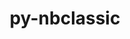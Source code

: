 ---
title: "py-nbclassic"
layout: cache
categories: [package, v0.21.0]
meta: {"versions": ["1.0.0"], "compilers": ["gcc@=11.1.0", "gcc@=11.4.0", "gcc@=9.4.0", "oneapi@=2023.2.0"], "oss": ["ubuntu20.04"], "platforms": ["linux"], "targets": ["neoverse_v1", "ppc64le", "x86_64_v3"], "stacks": ["data-vis-sdk", "e4s", "e4s-neoverse_v1", "e4s-oneapi", "e4s-power", "root"], "num_specs": 7, "num_specs_by_stack": {"e4s-neoverse_v1": 1, "root": 7, "e4s-power": 1, "data-vis-sdk": 1, "e4s": 2, "e4s-oneapi": 2}}
spec_details: [{"hash": "rytnazspws6lprboxbsvgrnh6zo3nkoh", "compiler": "gcc@=11.4.0", "versions": ["1.0.0"], "os": "ubuntu20.04", "platform": "linux", "target": "neoverse_v1", "variants": ["build_system=python_pip"], "stacks": ["e4s-neoverse_v1", "root"], "size": "-", "tarball": "https://binaries.spack.io/releases/v0.21.0/build_cache/linux-ubuntu20.04-neoverse_v1/gcc-11.4.0/py-nbclassic-1.0.0/linux-ubuntu20.04-neoverse_v1-gcc-11.4.0-py-nbclassic-1.0.0-rytnazspws6lprboxbsvgrnh6zo3nkoh.spack"}, {"hash": "lwjkbaj3pblzrfvrtekeklnjbqywjnkv", "compiler": "gcc@=9.4.0", "versions": ["1.0.0"], "os": "ubuntu20.04", "platform": "linux", "target": "ppc64le", "variants": ["build_system=python_pip"], "stacks": ["root", "e4s-power"], "size": "-", "tarball": "https://binaries.spack.io/releases/v0.21.0/build_cache/linux-ubuntu20.04-ppc64le/gcc-9.4.0/py-nbclassic-1.0.0/linux-ubuntu20.04-ppc64le-gcc-9.4.0-py-nbclassic-1.0.0-lwjkbaj3pblzrfvrtekeklnjbqywjnkv.spack"}, {"hash": "4a4xntb7k6qixvzux4jn5s3e753ql5ba", "compiler": "gcc@=11.1.0", "versions": ["1.0.0"], "os": "ubuntu20.04", "platform": "linux", "target": "x86_64_v3", "variants": ["build_system=python_pip"], "stacks": ["root", "data-vis-sdk"], "size": "-", "tarball": "https://binaries.spack.io/releases/v0.21.0/build_cache/linux-ubuntu20.04-x86_64_v3/gcc-11.1.0/py-nbclassic-1.0.0/linux-ubuntu20.04-x86_64_v3-gcc-11.1.0-py-nbclassic-1.0.0-4a4xntb7k6qixvzux4jn5s3e753ql5ba.spack"}, {"hash": "o5g7go57icgedykutwq3ccudvdrtsktk", "compiler": "gcc@=11.4.0", "versions": ["1.0.0"], "os": "ubuntu20.04", "platform": "linux", "target": "x86_64_v3", "variants": ["build_system=python_pip"], "stacks": ["e4s", "root"], "size": "-", "tarball": "https://binaries.spack.io/releases/v0.21.0/build_cache/linux-ubuntu20.04-x86_64_v3/gcc-11.4.0/py-nbclassic-1.0.0/linux-ubuntu20.04-x86_64_v3-gcc-11.4.0-py-nbclassic-1.0.0-o5g7go57icgedykutwq3ccudvdrtsktk.spack"}, {"hash": "ijazreooxh3ulh4z2if2s7xtza6v55an", "compiler": "gcc@=11.4.0", "versions": ["1.0.0"], "os": "ubuntu20.04", "platform": "linux", "target": "x86_64_v3", "variants": ["build_system=python_pip"], "stacks": ["e4s", "root"], "size": "-", "tarball": "https://binaries.spack.io/releases/v0.21.0/build_cache/linux-ubuntu20.04-x86_64_v3/gcc-11.4.0/py-nbclassic-1.0.0/linux-ubuntu20.04-x86_64_v3-gcc-11.4.0-py-nbclassic-1.0.0-ijazreooxh3ulh4z2if2s7xtza6v55an.spack"}, {"hash": "w4sqfov6ri545y552yr2iu7lkqmeg6zv", "compiler": "oneapi@=2023.2.0", "versions": ["1.0.0"], "os": "ubuntu20.04", "platform": "linux", "target": "x86_64_v3", "variants": ["build_system=python_pip"], "stacks": ["root", "e4s-oneapi"], "size": "-", "tarball": "https://binaries.spack.io/releases/v0.21.0/build_cache/linux-ubuntu20.04-x86_64_v3/oneapi-2023.2.0/py-nbclassic-1.0.0/linux-ubuntu20.04-x86_64_v3-oneapi-2023.2.0-py-nbclassic-1.0.0-w4sqfov6ri545y552yr2iu7lkqmeg6zv.spack"}, {"hash": "x3kl6wgmyj3il7houidxoecwlc374rk5", "compiler": "oneapi@=2023.2.0", "versions": ["1.0.0"], "os": "ubuntu20.04", "platform": "linux", "target": "x86_64_v3", "variants": ["build_system=python_pip"], "stacks": ["root", "e4s-oneapi"], "size": "-", "tarball": "https://binaries.spack.io/releases/v0.21.0/build_cache/linux-ubuntu20.04-x86_64_v3/oneapi-2023.2.0/py-nbclassic-1.0.0/linux-ubuntu20.04-x86_64_v3-oneapi-2023.2.0-py-nbclassic-1.0.0-x3kl6wgmyj3il7houidxoecwlc374rk5.spack"}]
---